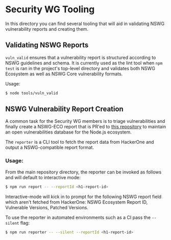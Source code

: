 # Security WG Tooling 

In this directory you can find several tooling that will aid in validating NSWG vulnerability reports and creating them.

## Validating NSWG Reports

`vuln_valid` ensures that a vulnerability report is structured according to NSWG guidelines and schema.
It is currently used as the lint tool when `npm test` is ran in the project's top-level directory and validates both NSWG Ecosystem as well as NSWG Core vulnerability formats.

Usage:

```bash
$ node tools/vuln_valid
```

## NSWG Vulnerability Report Creation

A common task for the Security WG members is to triage vulnerabilities and finally create a NSWG-ECO report that is PR'ed to [this repository](https://github.com/nodejs/security-wg) to maintain an open vulnerabilities database for the Node.js ecosystem.

The `reporter` is a CLI tool to fetch the report data from HackerOne and output a NSWG-compatible report format.

### Usage:

From the main repository directory, the reporter can be invoked as follows and will default to interactive mode:

```bash
$ npm run report -- --reportId <h1-report-id>
```

Interactive-mode will kick in to prompt for the following NSWG report field which aren't fetched from HackerOne: NSWG Ecosystem Report ID, Vulnerable Versions, Patched Versions.

To use the reporter in automated environments such as a CI pass the `--silent` flag:

```bash
$ npm run reporter -- --silent --reportId <h1-report-id>
```

